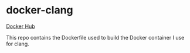 # docker-clang

[Docker Hub](https://hub.docker.com/r/smack0007/clang)

This repo contains the Dockerfile used to build the Docker container I use for clang.
